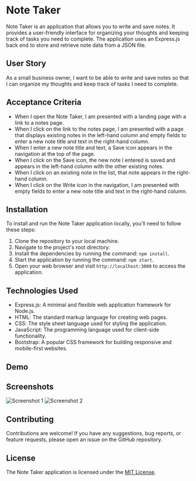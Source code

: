 # Note Taker

Note Taker is an application that allows you to write and save notes. It provides a user-friendly interface for organizing your thoughts and keeping track of tasks you need to complete. The application uses an Express.js back end to store and retrieve note data from a JSON file.

## User Story

As a small business owner, I want to be able to write and save notes so that I can organize my thoughts and keep track of tasks I need to complete.

## Acceptance Criteria

- When I open the Note Taker, I am presented with a landing page with a link to a notes page.
- When I click on the link to the notes page, I am presented with a page that displays existing notes in the left-hand column and empty fields to enter a new note title and text in the right-hand column.
- When I enter a new note title and text, a Save icon appears in the navigation at the top of the page.
- When I click on the Save icon, the new note I entered is saved and appears in the left-hand column with the other existing notes.
- When I click on an existing note in the list, that note appears in the right-hand column.
- When I click on the Write icon in the navigation, I am presented with empty fields to enter a new note title and text in the right-hand column.

## Installation

To install and run the Note Taker application locally, you'll need to follow these steps:

1. Clone the repository to your local machine.
2. Navigate to the project's root directory.
3. Install the dependencies by running the command: `npm install`.
4. Start the application by running the command: `npm start`.
5. Open your web browser and visit `http://localhost:3000` to access the application.

## Technologies Used

- Express.js: A minimal and flexible web application framework for Node.js.
- HTML: The standard markup language for creating web pages.
- CSS: The style sheet language used for styling the application.
- JavaScript: The programming language used for client-side functionality.
- Bootstrap: A popular CSS framework for building responsive and mobile-first websites.

## Demo



## Screenshots

![Screenshot 1](./screenshots/note-taker-screenshot1.png)
![Screenshot 2](./screenshots/note-taker-screenshot2.png)

## Contributing

Contributions are welcome! If you have any suggestions, bug reports, or feature requests, please open an issue on the GitHub repository.

## License

The Note Taker application is licensed under the [MIT License](LICENSE).

